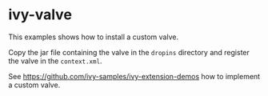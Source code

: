 # ivy-valve

This examples shows how to install a custom valve.

Copy the jar file containing the valve in the `dropins` directory and register the valve in the `context.xml`.

See https://github.com/ivy-samples/ivy-extension-demos how to implement a custom valve.
